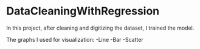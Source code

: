 # DataCleaningWithRegression

In this project, after cleaning and digitizing the dataset, I trained the model.

The graphs I used for visualization:
-Line
-Bar
-Scatter
